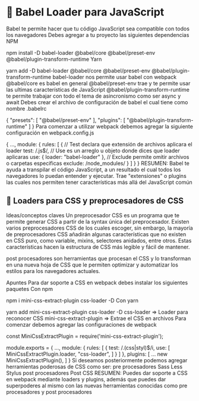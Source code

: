 # 💛 Babel Loader para JavaScript

Babel te permite hacer que tu código JavaScript sea compatible con todos los navegadores
Debes agregar a tu proyecto las siguientes dependencias
NPM


npm install -D babel-loader @babel/core @babel/preset-env @babel/plugin-transform-runtime
Yarn


yarn add -D babel-loader @babel/core @babel/preset-env @babel/plugin-transform-runtime
babel-loader nos permite usar babel con webpack
@babel/core es babel en general
@babel/preset-env trae y te permite usar las ultimas características de JavaScript
@babel/plugin-transform-runtime te permite trabajar con todo el tema de asincronismo como ser async y await
Debes crear el archivo de configuración de babel el cual tiene como nombre .babelrc

{
  "presets": [
    "@babel/preset-env"
  ],
  "plugins": [
    "@babel/plugin-transform-runtime"
  ]
}
Para comenzar a utilizar webpack debemos agregar la siguiente configuración en webpack.config.js

{
...,
module: {
    rules: [
      {
        // Test declara que extensión de archivos aplicara el loader
        test: /\.js$/,
        // Use es un arreglo u objeto donde dices que loader aplicaras
        use: {
          loader: "babel-loader"
        },
        // Exclude permite omitir archivos o carpetas especificas
        exclude: /node_modules/
      }
    ]
  }
}
RESUMEN: Babel te ayuda a transpilar el código JavaScript, a un resultado el cual todos los navegadores lo puedan entender y ejecutar. Trae "extensiones" o plugins las cuales nos permiten tener características más allá del JavaScript común


## 📘 Loaders para CSS y preprocesadores de CSS

Ideas/conceptos claves
Un preprocesador CSS es un programa que te permite generar CSS a partir de la syntax única del preprocesador. Existen varios preprocesadores CSS de los cuales escoger, sin embargo, la mayoría de preprocesadores CSS añadirán algunas características que no existen en CSS puro, como variable, mixins, selectores anidados, entre otros. Estas características hacen la estructura de CSS más legible y fácil de mantener.

post procesadores son herramientas que procesan el CSS y lo transforman en una nueva hoja de CSS que le permiten optimizar y automatizar los estilos para los navegadores actuales.

Apuntes
Para dar soporte a CSS en webpack debes instalar los siguientes paquetes
Con npm


npm i mini-css-extract-plugin css-loader -D
Con yarn


yarn add mini-css-extract-plugin css-loader -D
css-loader ⇒ Loader para reconocer CSS
mini-css-extract-plugin ⇒ Extrae el CSS en archivos
Para comenzar debemos agregar las configuraciones de webpack

const MiniCssExtractPlugin = require('mini-css-extract-plugin');

module.exports = {
	...,
	module: {
    rules: [
      {
        test: /\.(css|styl)$/i,
        use: [
          MiniCssExtractPlugin.loader,
          "css-loader",
        ]
      }
    ]
  },
  plugins: [
		...
    new MiniCssExtractPlugin(),
  ]
}
Si deseamos posteriormente podemos agregar herramientas poderosas de CSS como ser:
pre procesadores
Sass
Less
Stylus
post procesadores
Post CSS
RESUMEN: Puedes dar soporte a CSS en webpack mediante loaders y plugins, además que puedes dar superpoderes al mismo con las nuevas herramientas conocidas como pre procesadores y post procesadores